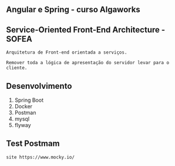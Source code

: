 ## Angular e Spring - curso Algaworks

## Service-Oriented Front-End Architecture - SOFEA
    Arquitetura de Front-end orientada a serviços.

    Remover toda a lógica de apresentação do servidor levar para o cliente.

##  Desenvolvimento
  1) Spring Boot
  2) Docker
  3) Postman
  4) mysql
  5) flyway

## Test Postmam
    site https://www.mocky.io/
  


